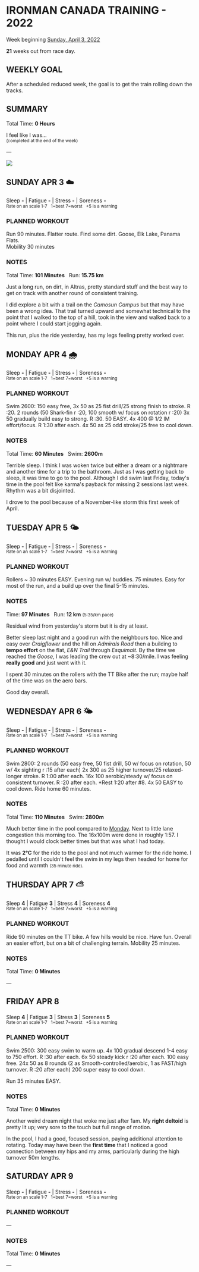 # IRONMAN CANADA TRAINING - 2022
Week beginning [Sunday, April 3, 2022](javascript:flick('sun');)

**21** weeks out from race day.

## WEEKLY GOAL
After a scheduled reduced week, the goal is to get the train rolling down the tracks.

## SUMMARY
Total Time: **0 Hours**

I feel like I was...
<br /><sup>(completed at the end of the week)</sup>

&mdash;

![](/assets/jpg/II-9x550.jpeg)

## SUNDAY APR 3 ☁️
Sleep **-** | Fatigue **-** | Stress **-** | Soreness **-**
<sup><br />Rate on an scale 1-7 &nbsp; 1=best 7=worst &nbsp; +5 is a warning</sup>

### PLANNED WORKOUT
Run 90 minutes. Flatter route. Find some dirt. Goose, Elk Lake, Panama Flats.  
Mobility 30 minutes

### NOTES
Total Time: **101 Minutes** &nbsp; Run: **15.75 km**

Just a long run, on dirt, in Altras, pretty standard stuff and the best way to get on track with another round of consistent training.  

I did explore a bit with a trail on the _Camosun Campus_ but that may have been a wrong idea.  That trail turned upward and somewhat technical to the point that I walked to the top of a hill, took in the view and walked back to a point where I could start jogging again. 

This run, plus the ride yesterday, has my legs feeling pretty worked over.
<!---->
## MONDAY APR 4 🌧
Sleep **-** | Fatigue **-** | Stress **-** | Soreness **-**
<sup><br />Rate on an scale 1-7 &nbsp; 1=best 7=worst &nbsp; +5 is a warning</sup>

### PLANNED WORKOUT
Swim 2600: 
150 easy free, 3x 50 as 25 fist drill/25 strong finish to stroke. R :20. 
2 rounds (50 Shark-fin r :20, 100 smooth w/ focus on rotation r :20) 
3x 50 gradually build easy to strong. R :30. 
50 EASY. 
4x 400 @ 1/2 IM effort/focus. R 1:30 after each. 
4x 50 as 25 odd stroke/25 free to cool down.

### NOTES
Total Time: **60 Minutes** &nbsp; Swim: **2600m**

Terrible sleep.  I think I was woken twice but either a dream or a nightmare and another time for a trip to the bathroom.  Just as I was getting back to sleep, it was time to go to the pool.  Although I did swim last Friday, today's time in the pool felt like karma's payback for missing 2 sessions last week.  Rhythm was a bit disjointed.

I drove to the pool because of a November-like storm this first week of April.

<!---->
## TUESDAY APR 5 🌤
Sleep **-** | Fatigue **-** | Stress **-** | Soreness **-**
<sup><br />Rate on an scale 1-7 &nbsp; 1=best 7=worst &nbsp; +5 is a warning</sup>

### PLANNED WORKOUT
Rollers ~ 30 minutes EASY.
Evening run w/ buddies. 
75 minutes. Easy for most of the run, and a build up over the final 5-15 minutes. 

### NOTES
Time: **97 Minutes** &nbsp; Run: **12 km** <small>(5:35/km pace)</small>

Residual wind from yesterday's storm but it is dry at least.

Better sleep last night and a good run with the neighbours too.  Nice and easy over _Craigflower_ and the hill on _Admirals Road_  then a building to **tempo effort** on the flat, _E&N Trail_ through _Esquimalt_.  By the time we reached the _Goose_, I was leading the crew out at ~8:30/mile.  I was feeling **really good** and just went with it.

I spent 30 minutes on the rollers with the TT Bike after the run; maybe half of the time was on the aero bars.

Good day overall.

<!---->
## WEDNESDAY APR 6 🌤
Sleep **-** | Fatigue **-** | Stress **-** | Soreness **-**
<sup><br />Rate on an scale 1-7 &nbsp; 1=best 7=worst &nbsp; +5 is a warning</sup>

### PLANNED WORKOUT
Swim 2800: 
2 rounds (50 easy free, 50 fist drill, 50 w/ focus on rotation, 50 w/ 4x sighting r :15 after each)
2x 300 as 25 higher turnover/25 relaxed-longer stroke. R 1:00 after each. 
16x 100 aerobic/steady w/ focus on consistent turnover. R :20 after each. *Rest 1:20 after #8. 
4x 50 EASY to cool down.   Ride home 60 minutes.

### NOTES
Total Time: **110 Minutes** &nbsp; Swim: **2800m**

Much better time in the pool compared to [Monday](javascript:flick('mon');).  Next to little lane congestion this morning too.  The 16x100m were done in roughly 1:57.  I thought I would clock better times but that was what I had today.

It was **2°C** for the ride to the pool and not much warmer for the ride home.  I pedalled until I couldn't feel the swim in my legs then headed for home for food and warmth <small>(35 minute ride)</small>.

<!---->
## THURSDAY APR 7 ⛅️
Sleep **4** | Fatigue **3** | Stress **4** | Soreness **4**
<sup><br />Rate on an scale 1-7 &nbsp; 1=best 7=worst &nbsp; +5 is a warning</sup>

### PLANNED WORKOUT
Ride 90 minutes on the TT bike. A few hills would be nice. Have fun. Overall an easier effort, but on a bit of challenging terrain. 
Mobility 25 minutes.

### NOTES
Total Time: **0 Minutes**

&mdash;  

<!---->
## FRIDAY APR 8
Sleep **4** | Fatigue **3** | Stress **3** | Soreness **5**
<sup><br />Rate on an scale 1-7 &nbsp; 1=best 7=worst &nbsp; +5 is a warning</sup>

### PLANNED WORKOUT
Swim 2500: 
300 easy swim to warm up. 
4x 100 gradual descend 1-4 easy to 750 effort. R :30 after each. 
6x 50 steady kick r :20 after each. 
100 easy free.
24x 50 as 8 rounds (2 as Smooth-controlled/aerobic, 1 as FAST/high turnover. R :20 after each)
200 super easy to cool down.

Run 35 minutes EASY. 

### NOTES
Total Time: **0 Minutes**

Another weird dream night that woke me just after 1am.  My **right deltoid** is pretty lit up; very sore to the touch but full range of motion.

In the pool, I had a good, focused session, paying additional attention to rotating.  Today may have been the **first time** that I noticed a good connection between my hips and my arms, particularly during the high turnover 50m lengths.


<!---->
## SATURDAY APR 9
Sleep **-** | Fatigue **-** | Stress **-** | Soreness **-**
<sup><br />Rate on an scale 1-7 &nbsp; 1=best 7=worst &nbsp; +5 is a warning</sup>

### PLANNED WORKOUT
&mdash;  

### NOTES
Total Time: **0 Minutes**

&mdash;  
